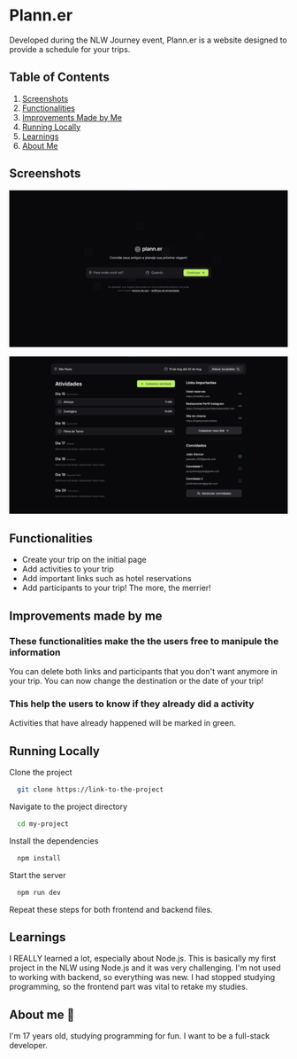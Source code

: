 
# Plann.er

Developed during the NLW Journey event, Plann.er is a website designed to provide a schedule for your trips.

## Table of Contents
1. [Screenshots](#screenshots)
2. [Functionalities](#functionalities)
3. [Improvements Made by Me](#improvements-made-by-me)
4. [Running Locally](#running-locally)
5. [Learnings](#learnings)
6. [About Me](#about-me)

## Screenshots

![App Homepage Screenshot](./frontend/public/app-homepage.jpg)

![App Mainpage Screenshot](./frontend/public/app-mainpage.jpg)


## Functionalities

- Create your trip on the initial page
- Add activities to your trip
- Add important links such as hotel reservations
- Add participants to your trip! The more, the merrier!

## Improvements made by me

### These functionalities make the the users free to manipule the information
You can delete both links and participants that you don't want anymore in your trip.
You can now change the destination or the date of your trip!

### This help the users to know if they already did a activity
Activities that have already happened will be marked in green.

## Running Locally

Clone the project

```bash
  git clone https://link-to-the-project
```

Navigate to the project directory

```bash
  cd my-project
```

Install the dependencies

```bash
  npm install
```

Start the server

```bash
  npm run dev
```

Repeat these steps for both frontend and backend files.

## Learnings

I REALLY learned a lot, especially about Node.js. This is basically my first project in the NLW using Node.js and it was very challenging. I'm not used to working with backend, so everything was new. I had stopped studying programming, so the frontend part was vital to retake my studies.

## About me 🙂
I'm 17 years old, studying programming for fun. I want to be a full-stack developer.

